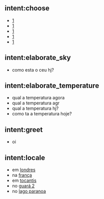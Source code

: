 ## intent:choose
- [1](choice)
- [1](choice)
- [1](choice)
- [1](choice)
- [1](choice)

## intent:elaborate_sky
- como esta o ceu hj?

## intent:elaborate_temperature
- qual a temperatura agora
- qual a temperatura agr
- qual a temperatura hj?
- como ta a temperatura hoje?

## intent:greet
- oi

## intent:locale
- em [londres](locale)
- na [frança](locale)
- em [tocantis](locale)
- no [guará 2](locale)
- no [lago paranoa](locale)
